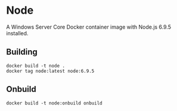 # Node

A Windows Server Core Docker container image with Node.js 6.9.5 installed.

## Building

```
docker build -t node .
docker tag node:latest node:6.9.5
```

## Onbuild

```
docker build -t node:onbuild onbuild
```
